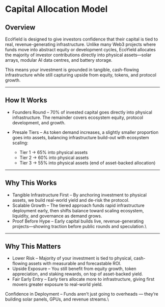 # Capital Allocation Model

## Overview

EcoYield is designed to give investors confidence that their capital is tied to real, revenue-generating infrastructure. Unlike many Web3 projects where funds move into abstract equity or development cycles, EcoYield allocates the majority of investor contributions directly into physical assets—solar arrays, modular AI data centres, and battery storage.

This means your investment is grounded in tangible, cash-flowing infrastructure while still capturing upside from equity, tokens, and protocol growth.&#x20;

***

## How It Works

* Founders Round – 70% of invested capital goes directly into physical infrastructure. The remainder covers ecosystem equity, protocol development, and growth.



* Presale Tiers – As token demand increases, a slightly smaller proportion goes into assets, balancing infrastructure build-out with ecosystem scaling:
  * Tier 1 → 65% into physical assets
  * Tier 2 → 60% into physical assets
  * Tier 3 → 55% into physical assets (end of asset-backed allocation)

***

## Why This Works&#x20;

* Tangible Infrastructure First – By anchoring investment to physical assets, we build real-world yield and de-risk the protocol.
* Scalable Growth – The tiered approach funds rapid infrastructure deployment early, then shifts balance toward scaling ecosystem, liquidity, and governance as demand grows.
* Proof Before Hype – Early capital builds live, revenue-generating projects—showing traction before public rounds and speculation.\


***

## Why This Matters

* Lower Risk – Majority of your investment is tied to physical, cash-flowing assets with measurable and forecastable ROI.
* Upside Exposure – You still benefit from equity growth, token appreciation, and staking rewards, on top of asset-backed yield.
* Fair Early Entry – Early tiers allocate more to infrastructure, giving first movers greater exposure to real-world yield.

Confidence in Deployment – Funds aren’t just going to overheads — they’re building solar panels, GPUs, and revenue streams.\
